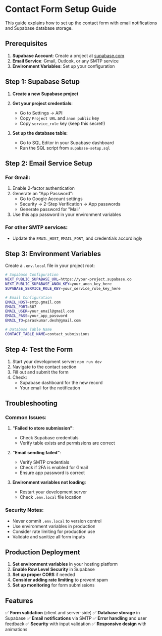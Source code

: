 # Contact Form Setup Guide

This guide explains how to set up the contact form with email notifications and Supabase database storage.

## Prerequisites

1. **Supabase Account**: Create a project at [supabase.com](https://supabase.com)
2. **Email Service**: Gmail, Outlook, or any SMTP service
3. **Environment Variables**: Set up your configuration

## Step 1: Supabase Setup

1. **Create a new Supabase project**
2. **Get your project credentials**:
   - Go to Settings → API
   - Copy `Project URL` and `anon public` key
   - Copy `service_role` key (keep this secret!)

3. **Set up the database table**:
   - Go to SQL Editor in your Supabase dashboard
   - Run the SQL script from `supabase-setup.sql`

## Step 2: Email Service Setup

### For Gmail:
1. Enable 2-factor authentication
2. Generate an "App Password":
   - Go to Google Account settings
   - Security → 2-Step Verification → App passwords
   - Generate password for "Mail"
3. Use this app password in your environment variables

### For other SMTP services:
- Update the `EMAIL_HOST`, `EMAIL_PORT`, and credentials accordingly

## Step 3: Environment Variables

Create a `.env.local` file in your project root:

```bash
# Supabase Configuration
NEXT_PUBLIC_SUPABASE_URL=https://your-project.supabase.co
NEXT_PUBLIC_SUPABASE_ANON_KEY=your_anon_key_here
SUPABASE_SERVICE_ROLE_KEY=your_service_role_key_here

# Email Configuration
EMAIL_HOST=smtp.gmail.com
EMAIL_PORT=587
EMAIL_USER=your_email@gmail.com
EMAIL_PASS=your_app_password
EMAIL_TO=paraskumar.desh@gmail.com

# Database Table Name
CONTACT_TABLE_NAME=contact_submissions
```

## Step 4: Test the Form

1. Start your development server: `npm run dev`
2. Navigate to the contact section
3. Fill out and submit the form
4. Check:
   - Supabase dashboard for the new record
   - Your email for the notification

## Troubleshooting

### Common Issues:

1. **"Failed to store submission"**:
   - Check Supabase credentials
   - Verify table exists and permissions are correct

2. **"Email sending failed"**:
   - Verify SMTP credentials
   - Check if 2FA is enabled for Gmail
   - Ensure app password is correct

3. **Environment variables not loading**:
   - Restart your development server
   - Check `.env.local` file location

### Security Notes:

- Never commit `.env.local` to version control
- Use environment variables in production
- Consider rate limiting for production use
- Validate and sanitize all form inputs

## Production Deployment

1. **Set environment variables** in your hosting platform
2. **Enable Row Level Security** in Supabase
3. **Set up proper CORS** if needed
4. **Consider adding rate limiting** to prevent spam
5. **Set up monitoring** for form submissions

## Features

✅ **Form validation** (client and server-side)
✅ **Database storage** in Supabase
✅ **Email notifications** via SMTP
✅ **Error handling** and user feedback
✅ **Security** with input validation
✅ **Responsive design** with animations
